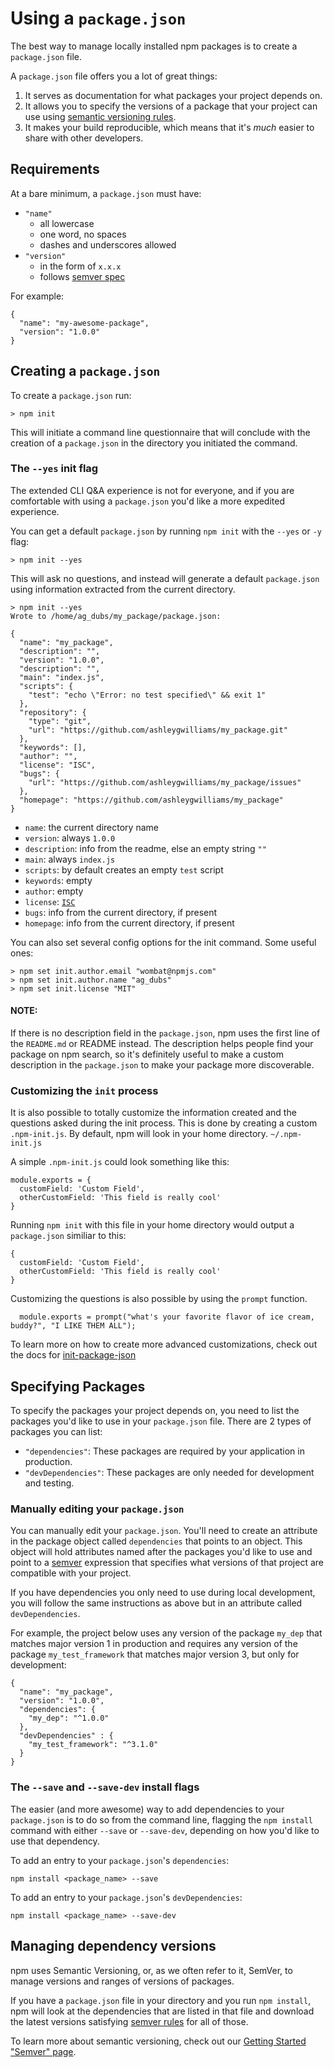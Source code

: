 <!--
title: 05 - Using a `package.json`
featured: true
-->

# Using a `package.json`

The best way to manage locally installed npm packages is to create a
`package.json` file. 

A `package.json` file offers you a lot of great things:

1. It serves as documentation for what packages your project depends on.
2. It allows you to specify the versions of a package that your project
can use using [semantic versioning rules][1].
3. It makes your build reproducible, which means that it's *much* easier
to share with other developers.

## Requirements

At a bare minimum, a `package.json` must have:

- `"name"`
  - all lowercase
  - one word, no spaces
  - dashes and underscores allowed
- `"version"`
  - in the form of `x.x.x`
  - follows [semver spec](https://docs.npmjs.com/getting-started/semantic-versioning)

For example:

```
{
  "name": "my-awesome-package",
  "version": "1.0.0"
}
```

## Creating a `package.json`

To create a `package.json` run:

```
> npm init
```

This will initiate a command line questionnaire that will conclude with the 
creation of a `package.json` in the directory you initiated the command.

### The `--yes` init flag

The extended CLI Q&A experience is not for everyone, and if you are
comfortable with using a `package.json` you'd like a more expedited
experience. 

You can get a default `package.json` by running `npm init` with the `--yes`
or `-y` flag:

```
> npm init --yes
```

This will ask no questions, and instead will generate a default `package.json` using information extracted from the current directory.

```
> npm init --yes
Wrote to /home/ag_dubs/my_package/package.json:

{
  "name": "my_package",
  "description": "",
  "version": "1.0.0",
  "description": "",
  "main": "index.js",
  "scripts": {
    "test": "echo \"Error: no test specified\" && exit 1"
  },
  "repository": {
    "type": "git",
    "url": "https://github.com/ashleygwilliams/my_package.git"
  },
  "keywords": [],
  "author": "",
  "license": "ISC",
  "bugs": {
    "url": "https://github.com/ashleygwilliams/my_package/issues"
  },
  "homepage": "https://github.com/ashleygwilliams/my_package"
}
```

- `name`: the current directory name
- `version`: always `1.0.0`
- `description`: info from the readme, else an empty string `""`
- `main`: always `index.js`
- `scripts`: by default creates an empty `test` script
- `keywords`: empty
- `author`: empty
- `license`: [`ISC`][2]
- `bugs`: info from the current directory, if present
- `homepage`: info from the current directory, if present

You can also set several config options for the init command. Some useful ones:


```
> npm set init.author.email "wombat@npmjs.com"
> npm set init.author.name "ag_dubs"
> npm set init.license "MIT"
```

#### NOTE:
If there is no description field in the `package.json`, npm uses the first line of the `README.md` or README instead. The description helps people find your package on npm search, so it's definitely useful to make a custom description in the `package.json` to make your package more discoverable.

### Customizing the `init` process

It is also possible to totally customize the information created and the questions asked during the init process. This is done by creating a custom `.npm-init.js`. By default, npm will look in your home directory.  `~/.npm-init.js`

A simple `.npm-init.js` could look something like this:

```
module.exports = {
  customField: 'Custom Field',
  otherCustomField: 'This field is really cool'
}
```

Running `npm init` with this file in your home directory would output a `package.json` similiar to this:

```
{
  customField: 'Custom Field',
  otherCustomField: 'This field is really cool'
}
```

Customizing the questions is also possible by using the `prompt` function.

```
  module.exports = prompt("what's your favorite flavor of ice cream, buddy?", "I LIKE THEM ALL");
```

To learn more on how to create more advanced customizations, check out the docs for [init-package-json](https://github.com/npm/init-package-json)


## Specifying Packages

To specify the packages your project depends on, you need to 
list the packages you'd like to use in your `package.json` file. There are
2 types of packages you can list:

- `"dependencies"`: These packages are required by your application in production.
- `"devDependencies"`: These packages are only needed for development and testing.

### Manually editing your `package.json`

You can manually edit your `package.json`. You'll need to create an attribute
in the package object called `dependencies` that points to an object. This object
will hold attributes named after the packages you'd like to use and point to a 
[semver][1] expression that specifies what versions of that project are 
compatible with your project.

If you have dependencies you only need to use during local development, you will
follow the same instructions as above but in an attribute called `devDependencies`.

For example, the project below uses any version of the package `my_dep` that matches
major version 1 in production and requires any version of the package `my_test_framework`
that matches major version 3, but only for development:

```
{
  "name": "my_package",
  "version": "1.0.0",
  "dependencies": {
    "my_dep": "^1.0.0"
  },
  "devDependencies" : {
    "my_test_framework": "^3.1.0"
  }
}
```

### The `--save` and `--save-dev` install flags

The easier (and more awesome) way to add dependencies to your `package.json` is to do
so from the command line, flagging the `npm install` command with either `--save` or
`--save-dev`, depending on how you'd like to use that dependency.

To add an entry to your `package.json`'s `dependencies`:

```
npm install <package_name> --save
```

To add an entry to your `package.json`'s `devDependencies`:

```
npm install <package_name> --save-dev
```

## Managing dependency versions 

npm uses Semantic Versioning, or, as we often refer to it, SemVer, to manage versions
and ranges of versions of packages.

If you have a `package.json` file in your directory and you run
`npm install`, npm will look at the dependencies that are listed in
that file and download the latest versions satisfying [semver rules][1]
for all of those.

To learn more about semantic versioning, check out our [Getting Started "Semver" page][1].

[1]: /getting-started/semantic-versioning
[2]: https://opensource.org/licenses/ISC
